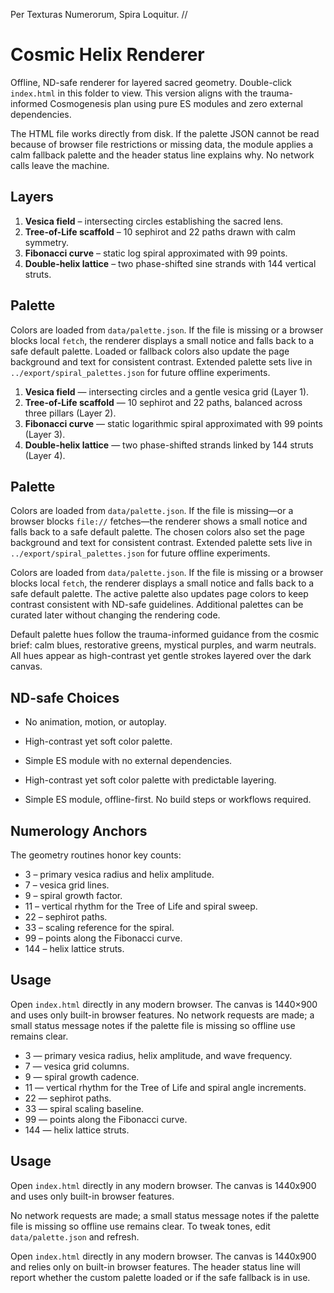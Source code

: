 
Per Texturas Numerorum, Spira Loquitur. //

# Cosmic Helix Renderer

Offline, ND-safe renderer for layered sacred geometry. Double-click `index.html` in this folder to view. This version aligns with the trauma-informed Cosmogenesis plan using pure ES modules and zero external dependencies.

The HTML file works directly from disk. If the palette JSON cannot be read because of browser file restrictions or missing data, the module applies a calm fallback palette and the header status line explains why. No network calls leave the machine.

## Layers

1. **Vesica field** – intersecting circles establishing the sacred lens.
2. **Tree-of-Life scaffold** – 10 sephirot and 22 paths drawn with calm symmetry.
3. **Fibonacci curve** – static log spiral approximated with 99 points.
4. **Double-helix lattice** – two phase-shifted sine strands with 144 vertical struts.

## Palette
Colors are loaded from `data/palette.json`. If the file is missing or a browser blocks local `fetch`, the renderer displays a small notice and falls back to a safe default palette. Loaded or fallback colors also update the page background and text for consistent contrast. Extended palette sets live in `../export/spiral_palettes.json` for future offline experiments.

1. **Vesica field** &mdash; intersecting circles and a gentle vesica grid (Layer 1).
2. **Tree-of-Life scaffold** &mdash; 10 sephirot and 22 paths, balanced across three pillars (Layer 2).
3. **Fibonacci curve** &mdash; static logarithmic spiral approximated with 99 points (Layer 3).
4. **Double-helix lattice** &mdash; two phase-shifted strands linked by 144 struts (Layer 4).

## Palette


Colors are loaded from `data/palette.json`. If the file is missing—or a browser blocks `file://` fetches—the renderer shows a small notice and falls back to a safe default palette. The chosen colors also set the page background and text for consistent contrast. Extended palette sets live in `../export/spiral_palettes.json` for future offline experiments.

Colors are loaded from `data/palette.json`. If the file is missing or a browser blocks local `fetch`, the renderer displays a small notice and falls back to a safe default palette. The active palette also updates page colors to keep contrast consistent with ND-safe guidelines. Additional palettes can be curated later without changing the rendering code.

Default palette hues follow the trauma-informed guidance from the cosmic brief: calm blues, restorative greens, mystical purples, and warm neutrals. All hues appear as high-contrast yet gentle strokes layered over the dark canvas.


## ND-safe Choices
- No animation, motion, or autoplay.

- High-contrast yet soft color palette.
- Simple ES module with no external dependencies.

- High-contrast yet soft color palette with predictable layering.
- Simple ES module, offline-first. No build steps or workflows required.


## Numerology Anchors
The geometry routines honor key counts:

- 3 – primary vesica radius and helix amplitude.
- 7 – vesica grid lines.
- 9 – spiral growth factor.
- 11 – vertical rhythm for the Tree of Life and spiral sweep.
- 22 – sephirot paths.
- 33 – scaling reference for the spiral.
- 99 – points along the Fibonacci curve.
- 144 – helix lattice struts.

## Usage
Open `index.html` directly in any modern browser. The canvas is 1440×900 and uses only built-in browser features. No network requests are made; a small status message notes if the palette file is missing so offline use remains clear.

- 3 &mdash; primary vesica radius, helix amplitude, and wave frequency.
- 7 &mdash; vesica grid columns.
- 9 &mdash; spiral growth cadence.
- 11 &mdash; vertical rhythm for the Tree of Life and spiral angle increments.
- 22 &mdash; sephirot paths.
- 33 &mdash; spiral scaling baseline.
- 99 &mdash; points along the Fibonacci curve.
- 144 &mdash; helix lattice struts.

## Usage

Open `index.html` directly in any modern browser. The canvas is 1440x900 and uses only built-in browser features.

No network requests are made; a small status message notes if the palette file is missing so offline use remains clear. To tweak tones, edit `data/palette.json` and refresh.

Open `index.html` directly in any modern browser. The canvas is 1440x900 and relies only on built-in browser features. The header status line will report whether the custom palette loaded or if the safe fallback is in use.


